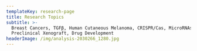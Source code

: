 ```yaml
---
templateKey: research-page
title: Research Topics
subtitle: >-
  Breast Cancers, TGFβ, Human Cutaneous Melanoma, CRISPR/Cas, MicroRNAs,
  Preclinical Xenograft, Drug Development
headerImage: /img/analysis-2030266_1280.jpg
---
```


